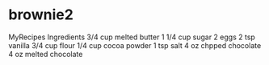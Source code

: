 # brownie2
MyRecipes
Ingredients 
3/4 cup melted butter
1 1/4 cup sugar
2 eggs
2 tsp vanilla
3/4 cup flour
1/4 cup cocoa powder
1 tsp salt
4 oz chpped chocolate
4 oz melted chocolate
